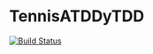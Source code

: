 # TennisATDDyTDD
[![Build Status](https://travis-ci.org/christianfp/TennisATDDyTDD.svg?branch=master)](https://travis-ci.org/christianfp/TennisATDDyTDD)
